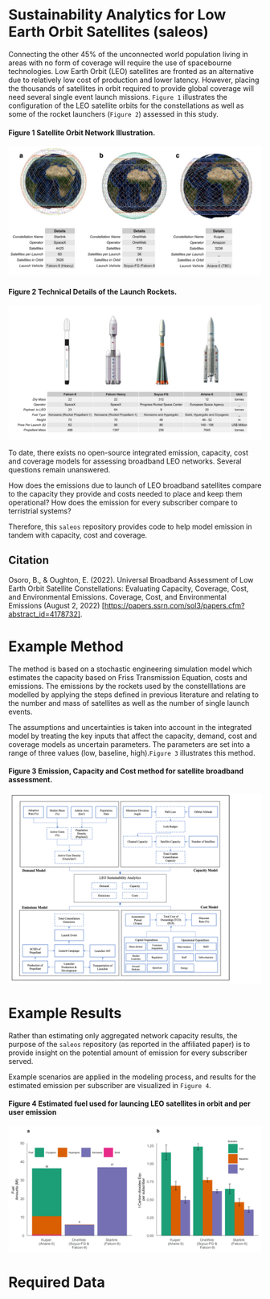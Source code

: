# Sustainability Analytics for Low Earth Orbit Satellites (saleos)

Connecting the other 45% of the unconnected world population living in areas with no form of coverage will require the use of spacebourne technologies. Low Earth Orbit (LEO) satellites are fronted as an alternative due to relatively low cost of production and lower latency. However, placing the thousands of satellites in orbit required to provide global coverage will need several single event launch missions. `Figure 1` illustrates the configuration of the LEO satellite orbits for the constellations as well as some of the rocket launchers (`Figure 2`) assessed in this study. 

#### Figure 1 Satellite Orbit Network Illustration.
<p align="center">
  <img src="/docs/orbit.jpg" />
</p>

#### Figure 2 Technical Details of the Launch Rockets.
<p align="center">
  <img src="/docs/rocket.jpg" />
</p>

To date, there exists no open-source integrated emission, capacity, cost and coverage models for assessing broadband LEO networks. Several questions remain unanswered.

How does the emissions due to launch of LEO broadband satellites compare to the capacity they provide and costs needed to place and keep them operational? How does the emission for every subscriber compare to terristrial systems?

Therefore, this `saleos` repository provides code to help model emission in tandem with capacity, cost and coverage. 

Citation
---------
Osoro, B., & Oughton, E. (2022). Universal Broadband Assessment of Low Earth Orbit Satellite Constellations: Evaluating Capacity, Coverage, Cost, and Environmental Emissions. Coverage, Cost, and Environmental Emissions (August 2, 2022) [https://papers.ssrn.com/sol3/papers.cfm?abstract_id=4178732].

Example Method
==============

The method is based on a stochastic engineering simulation model which estimates the capacity based on Friss Transmission Equation, costs and emissions. The emissions by the rockets used by the constelllations are modelled by applying the steps defined in previous literature and relating to the number and mass of satellites as well as the number of single launch events.  

The assumptions and uncertainties is taken into account in the integrated model by treating the key inputs that affect the capacity, demand, cost and coverage models as uncertain parameters. The parameters are set into a range of three values (low, baseline, high).`Figure 3` illustrates this method.

#### Figure 3 Emission, Capacity and Cost method for satellite broadband assessment.
<p align = 'center'>
  <img src= '/docs/model.png' />
</p>

Example Results
==============

Rather than estimating only aggregated network capacity results, the purpose of the
`saleos` repository (as reported in the affiliated paper) is to provide insight on the potential amount of emission for every subscriber served. 

Example scenarios are applied in the modeling process, and results for the estimated emission per subscriber are visualized in `Figure 4`.

#### Figure 4 Estimated fuel used for launcing LEO satellites in orbit and per user emission
<p align = 'center'>
  <img src = '/docs/emissions.png' />
</p>

Required Data
==============